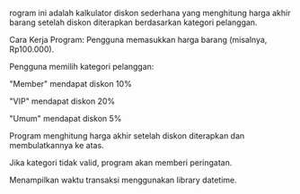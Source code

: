 rogram ini adalah kalkulator diskon sederhana yang menghitung harga akhir barang setelah diskon diterapkan berdasarkan kategori pelanggan.

Cara Kerja Program:
Pengguna memasukkan harga barang (misalnya, Rp100.000).

Pengguna memilih kategori pelanggan:

"Member" mendapat diskon 10%

"VIP" mendapat diskon 20%

"Umum" mendapat diskon 5%

Program menghitung harga akhir setelah diskon diterapkan dan membulatkannya ke atas.

Jika kategori tidak valid, program akan memberi peringatan.

Menampilkan waktu transaksi menggunakan library datetime.

